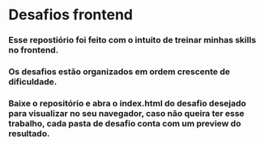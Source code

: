 # Desafios frontend

### Esse repostiório foi feito com o intuito de treinar minhas skills no frontend.

### Os desafios estão organizados em ordem crescente de dificuldade.

### Baixe o repositório e abra o index.html do desafio desejado para visualizar no seu navegador, caso não queira ter esse trabalho, cada pasta de desafio conta com um preview do resultado.
